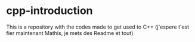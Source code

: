 # cpp-introduction

This is a repository with the codes made to get used to C++ 
(j'espere t'est fier maintenant Mathis, je mets des Readme et tout)